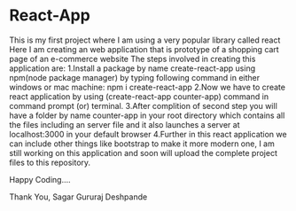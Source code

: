 # React-App
This is my first project where I am using a very popular library called react
Here I am creating an web application that is prototype of a shopping cart page of an e-commerce website
The steps involved in creating this application are:
1.Install a package by name create-react-app using npm(node package manager) by typing following command in either windows or mac machine: npm i create-react-app
2.Now we have to create react application by using (create-react-app counter-app) command in command prompt (or) terminal.
3.After complition of second step you will have a folder by name counter-app in your root directory which contains all the files including an server file and it also launches a server at localhost:3000 in your default browser
4.Further in this react application we can include other things like bootstrap to make it more modern one,
I am still working on this application and soon will upload the complete project files to this repository.


Happy Coding....

Thank You,
Sagar Gururaj Deshpande
